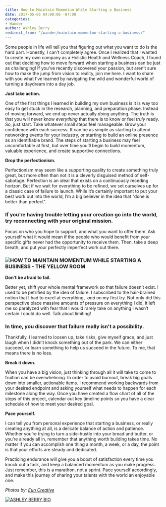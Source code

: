 ```yaml
---
title: How to Maintain Momentum While Starting a Business
date: 2017-05-05 04:00:06 -07:00
categories:
- Wander
author: Ashley Berry
redirect_from: "/wander/maintain-momentum-starting-a-business/"
---
```


Some people in life will tell you that figuring out what you want to do is the hard part. Honestly, I can't completely agree. Once I realized that I wanted to create my own company as a Holistic Health and Wellness Coach, I found out that deciding how to move forward when starting a business can be just as challenging! If you’ve recently discovered your passion, but aren’t sure how to make the jump from vision to reality, join me here. I want to share with you what I've learned by navigating the wild and wonderful world of turning a daydream into a day job.

**Just take action.**

One of the first things I learned in building my own business is it is way too easy to get stuck in the research, planning, and preparation phase. Instead of moving forward, we end up never actually _doing_ anything. The truth is that you will never know _everything_ that there is to know or feel _truly_ ready. So, just start. Take whatever small steps feel manageable. Grow your confidence with each success. It can be as simple as starting to attend networking events for your industry, or starting to build an online presence as an identifiable brand. The steps of starting a business may feel uncomfortable at first, but over time you’ll begin to build momentum, valuable experience, and create supportive connections.

**Drop the perfectionism.**

Perfectionism may seem like a supporting quality to create something truly great, but more often than not it is a cleverly disguised method of self-sabotage. Perfection is an ideal that exists on a continuously receding horizon. But if we wait for everything to be refined, we set ourselves up for a classic case of failure to launch. While it’s certainly important to put your best work out into the world, I’m a big believer in the idea that “done is better than perfect”.

### **If you’re having trouble letting your creation go into the world, try reconnecting with your original mission.**

Focus on who you hope to support, and what you want to offer them. Ask yourself what it would mean if the people who would benefit from your specific gifts never had the opportunity to receive them. Then, take a deep breath, and put your perfectly imperfect work out there.

### ![HOW TO MAINTAIN MOMENTUM WHILE STARTING A BUSINESS - THE YELLOW ROOM](https://yellow-blog-images.imgix.net/2017/05/KaleidosNashville-100d.jpg)

**Don't be afraid to fail.**

Better yet, shift your whole mental framework so that failure doesn’t exist. I used to be petrified by the idea of failure. I subscribed to the hair-brained notion that I had to excel at everything,  _and_ on my first try. Not only did this perspective place massive amounts of pressure on everything I did, it left me so paralyzed with fear that I would rarely take on anything I wasn’t certain I could do well. Talk about limiting!

### **In time, you discover that failure really isn't a possibility.**

Thankfully, I learned to loosen up, take risks, give myself grace, and just laugh when I didn’t knock something out of the park. We can either succeed, or learn something to help us succeed in the future. To me, that means there is no loss.

**Break it down.**

When you have a big vision, just thinking through all it will take to come to fruition can be overwhelming. In order to avoid burnout, break big goals down into smaller, actionable items. I recommend working backwards from your desired endpoint and asking yourself what needs to happen for each milestone along the way. Once you have created a flow chart of all of the steps of this project, calendar out key timeline points so you have a clear schedule of how to meet your desired goal.

**Pace yourself.**

I can tell you from personal experience that starting a business, or really creating anything at all, is a delicate balance of action and patience. Whether you’re trying to turn a side-hustle into your bread and butter, or you’re already all in, remember that anything worth building takes time. No matter if you can accomplish one thing a month, a week, or a day, the point is that your efforts are steady and dedicated.

Practicing endurance will give you a boost of satisfaction every time you knock out a task, and keep a balanced momentum as you make progress. Just remember, this is a marathon, not a sprint. Pace yourself accordingly, and make this journey of sharing your talents with the world an enjoyable one.

_Photos by: [Eun Creative](http://www.euncreative.com/)_

[![ASHLEY BERRY BIO](https://yellow-blog-images.imgix.net/2017/05/ASHLEY-BERRY-BIO.jpg "ASHLEY BERRY BIO")](http://helloashleyberry.com/)
